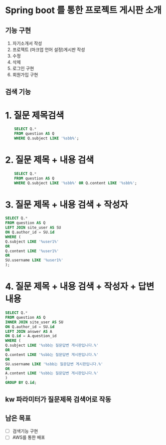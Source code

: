 # Spring boot 를 통한 프로젝트 게시판 소개
## 기능 구현
1. 자기소개서 작성
2. 프로젝트 (마크업 언어 설정)게시판 작성
2. 수정
3. 삭제
4. 로그인 구현
5. 회원가입 구현

## 검색 기능
# 1. 질문 제목검색
```sql
    SELECT Q.*
    FROM question AS Q
    WHERE Q.subject LIKE '%sbb%';
```


# 2. 질문 제목 + 내용 검색
```sql
    SELECT Q.*
    FROM question AS Q
    WHERE Q.subject LIKE '%sbb%' OR Q.content LIKE '%sbb%';
```


# 3. 질문 제목 + 내용 검색 + 작성자
```sql
SELECT Q.*
FROM question AS Q
LEFT JOIN site_user AS SU
ON Q.author_id = SU.id
WHERE (
Q.subject LIKE '%user1%'
OR
Q.content LIKE '%user1%'
OR
SU.username LIKE '%user1%'
);

```
# 4. 질문 제목 + 내용 검색 + 작성자 + 답변 내용
```sql
SELECT Q.*
FROM question AS Q
INNER JOIN site_user AS SU
ON Q.author_id = SU.id
LEFT JOIN answer AS A
ON Q.id = A.question_id
WHERE (
Q.subject LIKE '%sbb는 질문답변 게시판입니다.%'
OR
Q.content LIKE '%sbb는 질문답변 게시판입니다.%'
OR
SU.username LIKE '%sbb는 질문답변 게시판입니다.%'
OR
A.content LIKE '%sbb는 질문답변 게시판입니다.%'
)
GROUP BY Q.id;
```

## kw 파라미터가 질문제목 검색어로 작동



## 남은 목표
- [ ] 검색기능 구현
- [ ] AWS를 통한 배포

```java

```
